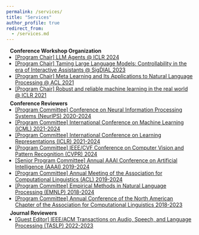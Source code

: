 ```yaml
---
permalink: /services/
title: "Services"
author_profile: true
redirect_from: 
  - /services.md
---
```


<h4 style="margin:0 10px 0;">Conference Workshop Organization</h4>

<ul style="margin:0 0 5px;">
  <li><a href="https://llmagents.github.io/"><autocolor>[Program Chair] LLM Agents @ ICLR 2024</autocolor></a></li>
  <li><a href="https://ctrlnlg.github.io/"><autocolor>[Program Chair] Taming Large Language Models: Controllability in the era of Interactive Assistants @ SigDIAL 2023 </autocolor></a></li>
  <li><a href="https://meta-nlp-2021.github.io/"><autocolor>[Program Chair] Meta Learning and Its Applications to Natural Language Processing @ ACL 2021</autocolor></a></li>
  <li><a href="https://iclr.cc/virtual/2021/workshop/2129"><autocolor>[Program Chair] Robust and reliable machine learning in the real world @ ICLR 2021</autocolor></a></li>
</ul>

<h4 style="margin:0 10px 0;">Conference Reviewers</h4>

<ul style="margin:0 0 5px;">
  <li><a href="https://nips.cc/"><autocolor>[Program Committee] Conference on Neural Information Processing Systems (NeurIPS) 2020-2024</autocolor></a></li>
  <li><a href="https://icml.cc/"><autocolor>[Program Committee] International Conference on Machine Learning (ICML) 2021-2024</autocolor></a></li>
  <li><a href="https://iclr.cc/"><autocolor>[Program Committee] International Conference on Learning Representations (ICLR) 2021-2024 </autocolor></a></li>
  <li><a href="http://cvpr2023.thecvf.com/"><autocolor>[Program Committee] IEEE/CVF Conference on Computer Vision and Pattern Recognition (CVPR) 2024</autocolor></a></li>
  <li><a href="https://aaai.org/"><autocolor>[Senior Program Committee] Annual AAAI Conference on Artificial Intelligence (AAAI) 2019-2024</autocolor></a></li>
  <li><a href="https://2024.aclweb.org/"><autocolor>[Program Committee] Annual Meeting of the Association for Computational Linguistics (ACL) 2019-2024</autocolor></a></li>
  <li><a href="https://2023.emnlp.org/"><autocolor>[Program Committee] Empirical Methods in Natural Language Processing (EMNLP) 2018-2024</autocolor></a></li>
  <li><a href="https://2024.naacl.org/"><autocolor>[Program Committee] Annual Conference of the North American Chapter of the Association for Computational Linguistics 2018-2023</autocolor></a></li>
</ul>

<h4 style="margin:0 10px 0;">Journal Reviewers</h4>

<ul style="margin:0 0 20px;">
  <li><a href="https://signalprocessingsociety.org/publications-resources/ieeeacm-transactions-audio-speech-and-language-processing"><autocolor>[Guest Editor] IEEE/ACM Transactions on Audio, Speech, and Language Processing (TASLP) 2022-2023</autocolor></a></li>
</ul>
